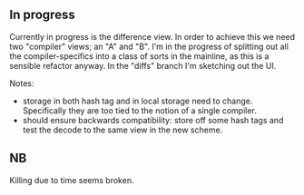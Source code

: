 In progress
-----------

Currently in progress is the difference view. In order to achieve this we need two "compiler" views; an "A" and "B". I'm in the progress of splitting out all the compiler-specifics into a class of sorts in the mainline, as this is a sensible refactor anyway. In the "diffs" branch I'm sketching out the UI.

Notes:

* storage in both hash tag and in local storage need to change. Specifically they are too tied to the notion of a single compiler.
* should ensure backwards compatibility: store off some hash tags and test the decode to the same view in the new scheme.


NB
--

Killing due to time seems broken.
